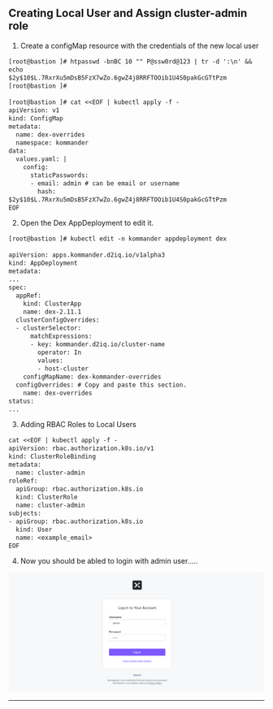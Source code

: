 Creating Local User and Assign cluster-admin role 
---

1. Create a configMap resource with the credentials of the new local user

```
[root@bastion ]# htpasswd -bnBC 10 "" P@ssw0rd@123 | tr -d ':\n' && echo
$2y$10$L.7RxrXu5mDsB5FzX7wZo.6gwZ4j8RRFTOOib1U4S0pakGcGTtPzm
[root@bastion ]# 

[root@bastion ]# cat <<EOF | kubectl apply -f -
apiVersion: v1
kind: ConfigMap
metadata:
  name: dex-overrides
  namespace: kommander
data:
  values.yaml: |
    config:
      staticPasswords:
      - email: admin # can be email or username
        hash: $2y$10$L.7RxrXu5mDsB5FzX7wZo.6gwZ4j8RRFTOOib1U4S0pakGcGTtPzm
EOF
```
2. Open the Dex AppDeployment to edit it.
```
[root@bastion ]# kubectl edit -n kommander appdeployment dex

apiVersion: apps.kommander.d2iq.io/v1alpha3
kind: AppDeployment
metadata:
...
spec:
  appRef:
    kind: ClusterApp
    name: dex-2.11.1
  clusterConfigOverrides:
  - clusterSelector:
      matchExpressions:
      - key: kommander.d2iq.io/cluster-name
        operator: In
        values:
        - host-cluster
    configMapName: dex-kommander-overrides
  configOverrides: # Copy and paste this section.
    name: dex-overrides
status:
...

```

3. Adding RBAC Roles to Local Users

```
cat <<EOF | kubectl apply -f -
apiVersion: rbac.authorization.k8s.io/v1
kind: ClusterRoleBinding
metadata:
  name: cluster-admin
roleRef:
  apiGroup: rbac.authorization.k8s.io
  kind: ClusterRole
  name: cluster-admin
subjects:
- apiGroup: rbac.authorization.k8s.io
  kind: User
  name: <example_email>
EOF

```

4. Now you should be abled to login with admin user.....

!["Alt text"](https://github.com/LinuxNerdBTW/NutanixKubernetesPlatform/blob/main/Practices/Creating-Local-Users-After-the-Kommander-Installation/Screenshot%202024-12-23%20220149.png?raw=true)

---